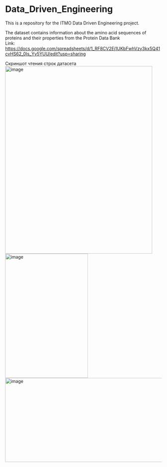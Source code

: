 # Data_Driven_Engineering
This is a repository for the ITMO Data Driven Engineering project.

The dataset contains information about the amino acid sequences of proteins and their properties from the Protein Data Bank  
Link: https://docs.google.com/spreadsheets/d/1_RF8CV2Ej1UKbFwhVzy3kx5Q41cvHS62_0Is_Yv5YUU/edit?usp=sharing

Скриншот чтения строк датасета
<img width="473" height="602" alt="image" src="https://github.com/user-attachments/assets/53a3acfa-ad57-4cde-ae0a-bbddc8505ef1" />
<img width="266" height="399" alt="image" src="https://github.com/user-attachments/assets/c7a61818-7d64-45cc-b28c-e700218bb8d9" />
<img width="550" height="270" alt="image" src="https://github.com/user-attachments/assets/409df126-87f5-45c3-b5aa-f4d4f84763ef" />


